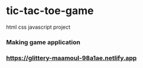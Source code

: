 # tic-tac-toe-game
html css javascript project
<h3>Making game application<h3>
<a href="https://glittery-maamoul-98a1ae.netlify.app">https://glittery-maamoul-98a1ae.netlify.app<a/>

